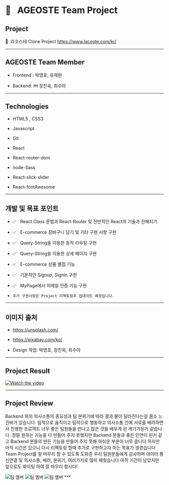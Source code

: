 # 🐊 &nbsp; AGEOSTE Team Project

## Project

🐊&nbsp;&nbsp;라코스테 Clone Project https://www.lacoste.com/kr/<br/>

***

## AGEOSTE Team Member
* Frontend : 박영호, 유재현

* Backend:  `PM` 장진욱, 최수아
***
## Technologies 

* HTML5 , CSS3

* Javascript 

* Git

* React

* React-router-dom

* node-Sass

* React-slick-slider 

* React-fontAwesome
***
## 개발 및 목표 포인트

- ✅&nbsp;&nbsp; React Class 문법과 React-Router 및 전반적인 React의 기술과 친해지기

- ✅&nbsp;&nbsp; E-commerce 장바구니 담기 및 기타 구현 사항 구현 

- ✅&nbsp;&nbsp; Query-String을 이용한 동적 라우팅 구현 

- ✅&nbsp;&nbsp; Query-String을 이용한 상세 페이지 구현

- ✅&nbsp;&nbsp; E-commerce 상품 별점 기능

- ✅&nbsp;&nbsp; 기본적인 Signup, Signin 구현

- ✅&nbsp;&nbsp; MyPage에서 이메일 인증 기능 구현

- `추가 구현사항은 Project 리팩토링후 업데이트 예정입니다.`
***
## 이미지 출처

* https://unsplash.com/

* https://pixabay.com/ko/

* Design 작업: 박영호, 장진욱, 최수아

***
## Project Result
[![Watch the video](https://s3.us-west-2.amazonaws.com/secure.notion-static.com/6fb92acc-8aed-4aff-a694-d4ee043e8028/Group_95_%281%29.png?X-Amz-Algorithm=AWS4-HMAC-SHA256&X-Amz-Credential=AKIAT73L2G45O3KS52Y5%2F20210124%2Fus-west-2%2Fs3%2Faws4_request&X-Amz-Date=20210124T084056Z&X-Amz-Expires=86400&X-Amz-Signature=cbc165403752a589df75b54c1cdbf7d5c5f3625e30a6acf2b46bd009bf4b4e66&X-Amz-SignedHeaders=host&response-content-disposition=filename%20%3D%22Group_95_%281%29.png%22)](https://youtu.be/AaLQSa29Ias)
*** 
## Project Review
Backend 와의 의사소통의 중요성과 팀 분위기에 따라 결과 물이 달라진다는걸 몸소 느낀바가 있습니다. 팀적으로 움직이고 팀적으로 행동하고 의사소통 간에 서로를 배려하면서 진행한 프로젝트 너무 좋은 팀원들을 만나고 많은 것을 배우게 된 계기가된거 같습니다. 정말 원하는 기능을 다 만들어 주지 못했지만 Backend 분들과 좋은 인연이 된거 같고 Backend 분들의 만든 기능을 만들어 주지 못해 아쉬운 부분이 너무 큽니다 하지만 아직 시간은 있으니 다시 리팩토링 할때 추가로 구현하고자 하는 목표가 생겼습니다 Team Project를 잘 마무리 할 수 있도록 도와준 우리 팀원분들에게 감사하며 데이터 통신연결 및 의사소통, 배려, 분위기, 여러가지로 많이 배웠습니다 아직 기간이 남았지만 앞으로도 화이팅 하여 잘 마무리 합시다!


<img src="https://s3.us-west-2.amazonaws.com/secure.notion-static.com/d66e852b-c33d-4c82-9e34-4dfaf7e1c26d/iOS_.jpg?X-Amz-Algorithm=AWS4-HMAC-SHA256&X-Amz-Credential=AKIAT73L2G45O3KS52Y5%2F20210124%2Fus-west-2%2Fs3%2Faws4_request&X-Amz-Date=20210124T080130Z&X-Amz-Expires=86400&X-Amz-Signature=a13467e3ad15bda5c2c3ac5c9493b9d29d6946962a866e8e24907998395d0bc3&X-Amz-SignedHeaders=host&response-content-disposition=filename%20%3D%22iOS_.jpg%22" alt='팀 멤버' style="max-width:300px;height:auto;object-fit:cover"/>
<img src="https://s3.us-west-2.amazonaws.com/secure.notion-static.com/17c967b7-8a3f-408f-ac0d-1f5273f5db0f/iOS__%281%29.jpg?X-Amz-Algorithm=AWS4-HMAC-SHA256&X-Amz-Credential=AKIAT73L2G45O3KS52Y5%2F20210124%2Fus-west-2%2Fs3%2Faws4_request&X-Amz-Date=20210124T080659Z&X-Amz-Expires=86400&X-Amz-Signature=d256ce875ca3929c8418f909e7dc5fab2988d300d12f594144818ba339d660d4&X-Amz-SignedHeaders=host&response-content-disposition=filename%20%3D%22iOS__%281%29.jpg%22" alt='팀 멤버' style="max-width:300px;height:auto;object-fit:cover;"/>
<img src="https://s3.us-west-2.amazonaws.com/secure.notion-static.com/b8b125ef-6efd-472d-b4b5-a4f60dfd1fe9/iOS__%282%29.jpg?X-Amz-Algorithm=AWS4-HMAC-SHA256&X-Amz-Credential=AKIAT73L2G45O3KS52Y5%2F20210124%2Fus-west-2%2Fs3%2Faws4_request&X-Amz-Date=20210124T080809Z&X-Amz-Expires=86400&X-Amz-Signature=c2991f3a1b8438442f4118541053b63f7a3f61fc3af56feb3152575a55f51cb5&X-Amz-SignedHeaders=host&response-content-disposition=filename%20%3D%22iOS__%282%29.jpg%22" alt='팀 멤버' style="max-width:300px;height:auto;object-fit:cover;"/>
***

